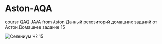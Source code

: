 # Aston-AQA
course QAQ JAVA from Aston
Данный репозиторий домашних заданий от Астон
Домашнее задание 15

![Селениум Ч2 15](https://github.com/user-attachments/assets/7cc88854-cde5-4ab4-a1b9-88942f687091)
